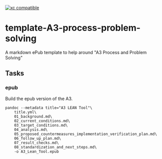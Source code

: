 [![xc compatible](https://xcfile.dev/badge.svg)](https://xcfile.dev)

# template-A3-process-problem-solving

A markdown ePub template to help around "A3 Process and Problem Solving"

## Tasks

### epub
Build the epub version of the A3.

```shell
pandoc --metadata title="A3 LEAN Tool"\
    title.yml\
    01_background.md\
    02_current_conditions.md\
    03_target_conditions.md\
    04_analysis.md\
    05_proposed_countermeasures_implementation_verification_plan.md\
    06_follow_up_plan.md\
    07_result_checks.md\
    08_standardization_and_next_steps.md\
    -o A3_Lean_Tool.epub
```
